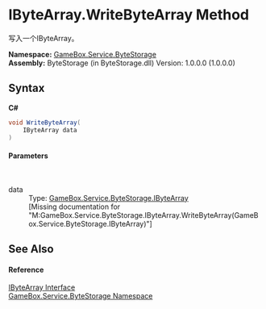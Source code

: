 # IByteArray.WriteByteArray Method 
 

写入一个IByteArray。

**Namespace:**&nbsp;<a href="cbcf8424-cd18-fbda-feb6-4e99463c65b9">GameBox.Service.ByteStorage</a><br />**Assembly:**&nbsp;ByteStorage (in ByteStorage.dll) Version: 1.0.0.0 (1.0.0.0)

## Syntax

**C#**<br />
``` C#
void WriteByteArray(
	IByteArray data
)
```


#### Parameters
&nbsp;<dl><dt>data</dt><dd>Type: <a href="69eda9e7-73ef-a7c3-2002-dfb840101c61">GameBox.Service.ByteStorage.IByteArray</a><br />\[Missing <param name="data"/> documentation for "M:GameBox.Service.ByteStorage.IByteArray.WriteByteArray(GameBox.Service.ByteStorage.IByteArray)"\]</dd></dl>

## See Also


#### Reference
<a href="69eda9e7-73ef-a7c3-2002-dfb840101c61">IByteArray Interface</a><br /><a href="cbcf8424-cd18-fbda-feb6-4e99463c65b9">GameBox.Service.ByteStorage Namespace</a><br />